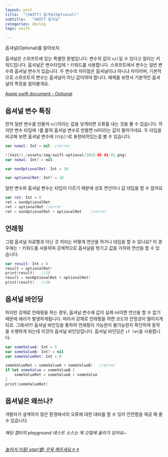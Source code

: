 ```yaml
---
layout: post
title:  "[SWIFT] 옵셔널(Optional)"
subtitle:   "SWIFT 옵셔널"
categories: devlog
tags: swift

---
```


옵셔널(Optional)를 알아보자.

옵셔널은 스위프트에 있는 특별한 문법입니다. 변수의 값이 `nil`일 수 있다고 알리는 키워드입니다.
옵셔널은 변수타입에 `?` 키워드를 사용합니다.
스위프트에서 변수는 일반 변수와 옵셔널 변수가 있습니다.
두 변수의 차이점은 옵셔널이냐 아니냐 차이이며, 기본적으로 스위프트의 변수는 옵셔널이 아닌 값이여야 합니다.
예제를 보면서 기본적인 옵셔널의 특징을 알아볼게요.

[Apple swift document - Optional](https://docs.swift.org/swift-book/LanguageGuide/TheBasics.html)

## 옵셔널 변수 특징

먼저 일반 변수를 만들어 `nil`이라는 값을 넣게되면 오류를 내는 것을 볼 수 있습니다.
하지만 변수 타입에 `?`를 붙혀 옵셔널 변수로 만들면 nil이라는 값이 들어가네요.
두 타입을 비교해 보면 옵셔널 변수에 `[타입]?`로 표현되어있는걸 볼 수 있습니다.
 
```swift
var nomal: Int = nil  //error

![test](./assets/img/swift-optional/2019-05-01-01.png)
var nomal: Int? = nil

var nonOptionalRet: Int = 10

var optionalRet: Int? = 10
```

일반 변수와 옵셔널 변수는 타입이 다르기 때문에 상호 연산이나 값 대입을 할 수 없어요
```swift
var ret: Int = 0
ret = nonOptionalRet
ret = optionalRet //error
ret = nonOptionalRet + optionalRet    //error
```

## 언래핑

그럼 옵셔널 자료형과 아닌 것 끼리는 어떻게 연산을 하거나 대입을 할 수 있나요?
이 경우에는 `!` 키워드를 사용하여 강제적으로 옵셔널을 벗기고 값을 가져와 연산을 할 수 있습니다.
```swift
var result: Int = 0
result = optionalRet!
print(result)   //10
result = nonOptionalRet + optionalRet!
print(result)   //20
```

## 옵셔널 바인딩

하지만 강제로 언래핑을 하는 경우, 옵셔널 변수에 값이 실제 nil이면 연산을 할 수 없기때문에 에러가 발생하게됩니다.
따라서 강제로 언래핑을 하면 코드의 안정성이 떨어지게되죠. 그래서!!!!
옵셔널 바인딩을 통하여 언래핑이 가능한지 불가능한지 확인하여 동작을 수행하게 되는데 이것이 옵셔널 바인딩입니다.
옵셔널 바인딩은 `if let`을 사용합니다.

```swift
var someValueA: Int = 5
var someValueB: Int? = nil
var someValueRet: Int = 0

someValueRet = someValueA + someValueB!   //error
if let someValue = someValueB {
    someValueRet = someValueA + someValue
}
print(someValueRet)
```


## 옵셔널은 왜쓰나?
개발자가 설계하지 않은 환경에서의 오류에 대한 대비를 할 수 있어 안전함을 제공 해 줄 수 있습니다.



###### 해당 챕터의 playground 테스트 소스는 제 깃헙에 올라가 있어요~
###### [눌러서 이동! star(별) 꾸욱 해주세요ㅎㅎ](https://github.com/MinominoDomino/swift-grammar-house)






